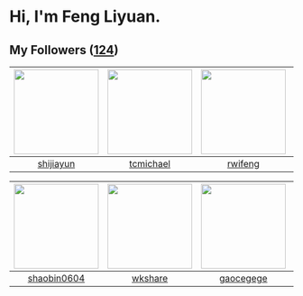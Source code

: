 # Hi, I'm Feng Liyuan.

## My Followers ([124](https://github.com/SunRunAway?tab=followers))

| <img src="https://avatars.githubusercontent.com/u/566037?v=4" width="150" height="150" /> | <img src="https://avatars.githubusercontent.com/u/1506474?v=4" width="150" height="150" /> | <img src="https://avatars.githubusercontent.com/u/1814146?v=4" width="150" height="150" /> | <img src="https://avatars.githubusercontent.com/u/1459834?v=4" width="150" height="150" /> |
| :---------------------------------------------------------------------------------------: | :----------------------------------------------------------------------------------------: | :----------------------------------------------------------------------------------------: | :----------------------------------------------------------------------------------------: |
|                         [shijiayun](https://github.com/shijiayun)                         |                          [tcmichael](https://github.com/tcmichael)                         |                            [rwifeng](https://github.com/rwifeng)                           |                        [songjiayang](https://github.com/songjiayang)                       |

| <img src="https://avatars.githubusercontent.com/u/10383?v=4" width="150" height="150" /> | <img src="https://avatars.githubusercontent.com/u/2918384?v=4" width="150" height="150" /> | <img src="https://avatars.githubusercontent.com/u/5100735?v=4" width="150" height="150" /> | <img src="https://avatars.githubusercontent.com/u/2173670?v=4" width="150" height="150" /> |
| :--------------------------------------------------------------------------------------: | :----------------------------------------------------------------------------------------: | :----------------------------------------------------------------------------------------: | :----------------------------------------------------------------------------------------: |
|                       [shaobin0604](https://github.com/shaobin0604)                      |                            [wkshare](https://github.com/wkshare)                           |                          [gaocegege](https://github.com/gaocegege)                         |                         [wonderflow](https://github.com/wonderflow)                        |
